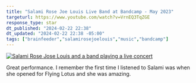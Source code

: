 ```yaml
---
title: "Salami Rose Joe Louis Live Band at Bandcamp - May 2023"
targeturl: https://www.youtube.com/watch?v=VrnEQ3TqZGE
response_type: star
dt_published: "2024-02-22 22:38"
dt_updated: "2024-02-22 22:38 -05:00"
tags: ["brainfeeder","salamirosejoelouis","music","bandcamp"]
---
```


[![Salami Rose Jose Louis and a band playing a live concert](http://img.youtube.com/vi/VrnEQ3TqZGE/0.jpg)](https://www.youtube.com/watch?v=VrnEQ3TqZGE "Salami Rose Jose Louis and a band playing a live concert")

Great performance. I remember the first time I listened to Salami was when she opened for Flying Lotus and she was amazing. 
